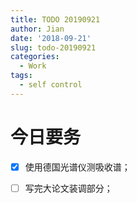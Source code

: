 ```yaml
---
title: TODO 20190921
author: Jian
date: '2018-09-21'
slug: todo-20190921
categories:
  - Work
tags:
  - self control
---
```

# 今日要务

- [x] 使用德国光谱仪测吸收谱；
- [ ] 写完大论文装调部分；


